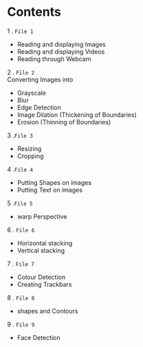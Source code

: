 # Contents
1 . `File 1`
* Reading and displaying Images
* Reading and displaying Videos
* Reading through Webcam

2 . `File 2`<br>
Converting Images into 
* Grayscale
* Blur
* Edge Detection
* Image Dilation (Thickening of Boundaries)
* Erosion (Thinning of Boundaries)

3 .`File 3`
* Resizing
* Cropping 

4 .`File 4`
* Putting Shapes on images
* Putting Text on images

5 .`File 5`
* warp Perspective

6 . `File 6`
* Horizontal stacking
* Vertical stacking

7 . `File 7`
* Colour Detection
* Creating Trackbars

8 . `File 8`
* shapes and Contours

9 . `File 9`
* Face Detection